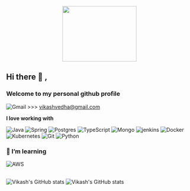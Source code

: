 <div id="header" align="center">
  <img src="https://media.giphy.com/media/f3iwJFOVOwuy7K6FFw/giphy.gif" width="200" height="150"/>
</div>
 
## Hi there 👋 ,
### Welcome to my personal github profile

  <img src="https://img.shields.io/badge/Gmail-D14836?style=for-the-badge&logo=gmail&logoColor=white" alt="Gmail"/>  >>> vikashvedha@gmail.com 
	
 
**I love working with**

<div display="flex">        
  <img src="https://img.shields.io/badge/Java-ED8B00?style=for-the-badge&logo=java&logoColor=white" alt="Java"/>    
  <img src="https://img.shields.io/badge/Springboot-6DB33F?style=for-the-badge&logo=springboot&logoColor=white" alt="Spring"/>
  <img src="https://img.shields.io/badge/PostgreSQL-316192?style=for-the-badge&logo=postgresql&logoColor=white" alt="Postgres"/>    
  <img src="https://img.shields.io/badge/typescript-%23007ACC.svg?style=for-the-badge&logo=typescript&logoColor=white" alt="TypeScript"/>  
  <img src="https://img.shields.io/badge/MongoDB-4EA94B?style=for-the-badge&logo=mongodb&logoColor=white" alt="Mongo"/>  
  <img src="https://img.shields.io/badge/Jenkins-D24939?style=for-the-badge&logo=Jenkins&logoColor=white" alt="jenkins"/>
  <img src="https://img.shields.io/badge/docker-%230db7ed.svg?style=for-the-badge&logo=docker&logoColor=white" alt="Docker"/>      	
  <img src="https://img.shields.io/badge/kubernetes-%23326ce5.svg?style=for-the-badge&logo=kubernetes&logoColor=white" alt="Kubernetes"/>    
  <img src="https://img.shields.io/badge/GIT-E44C30?style=for-the-badge&logo=git&logoColor=white" alt="Git"/>	
  <img src="https://img.shields.io/badge/Python-3776AB?style=for-the-badge&logo=python&logoColor=white" alt="Python"/>	
	
</div>

### 🌱 I’m learning
   
<div display="flex">  
  <img src="https://img.shields.io/badge/Amazon_AWS-232F3E?style=for-the-badge&logo=amazon-aws&logoColor=white" alt="AWS"/>    
</div> 

<!---### 📫 How to reach me

<div display="flex">
  <a href="https://www.linkedin.com/in/vedha-vikash/">
    <img src="https://img.shields.io/badge/linkedin-%230077B5.svg?style=for-the-badge&logo=linkedin&logoColor=white" alt="LinkedIn"/>
  </a>  
  <a href="https://leetcode.com/vedha_vikash/">
    <img src="https://img.shields.io/badge/-LeetCode-FFA116?style=for-the-badge&logo=LeetCode&logoColor=black" alt="Leetcode"/>
  </a>  
</div>--->
<br>

![Vikash's GitHub stats](https://github-readme-stats.vercel.app/api?username=vedha-vikash-pixel&show_icons=true&theme=vue-dark)
![Vikash's GitHub stats](https://github-readme-stats.vercel.app/api/top-langs/?username=vedha-vikash-pixel&theme=blue-green)
 
